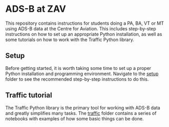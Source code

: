 ADS-B at ZAV
==============
This repository contains instructions for students doing a PA, BA, VT or MT using ADS-B data at the Centre for Aviation. This includes step-by-step instructions on how to set up an appropriate Python installation, as well as some tutorials on how to work with the Traffic Python library.

## Setup
Before getting started, it is worth taking some time to set up a proper Python installation and programming environment. Navigate to the [setup](setup/README.md) folder to see the recommended step-by-step instructions to do this.

## Traffic tutorial
The Traffic Python library is the primary tool for working with ADS-B data and greatly simplifies many tasks. The [traffic](traffic) folder contains a series of notebooks with examples of how some basic things can be done.
